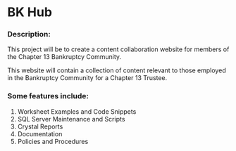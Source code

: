 # BK Hub

### Description:
This project will be to create a content collaboration website for members of the Chapter 13 Bankruptcy Community. 

This website will contain a collection of content relevant to those employed in the Bankruptcy Community for a Chapter 13 Trustee. 

### Some features include: 
1. Worksheet Examples and Code Snippets
2. SQL Server Maintenance and Scripts
3. Crystal Reports
4. Documentation
5. Policies and Procedures 